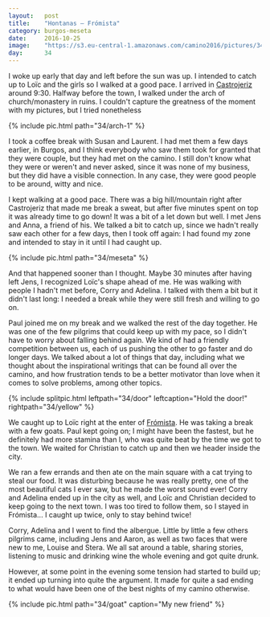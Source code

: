 ```yaml
---
layout:   post
title:    "Hontanas — Frómista"
category: burgos-meseta
date:     2016-10-25
image:    "https://s3.eu-central-1.amazonaws.com/camino2016/pictures/34/arch-1-thumb.jpg"
day:      34
---
```


I woke up early that day and left before the sun was up. I intended to catch up to Loïc and the girls so I walked at a good pace. I arrived in [Castrojeriz](https://www.google.fr/maps/place/09110+Castrojeriz,+Province+de+Burgos,+Espagne/@42.2897984,-4.1454184,15z/data=!3m1!4b1!4m5!3m4!1s0xd463c8e02d6a64f:0x612e2ea033aad66a!8m2!3d42.2884848!4d-4.1423607?hl=fr) around 9:30. Halfway before the town, I walked under the arch of church/monastery in ruins. I couldn't capture the greatness of the moment with my pictures, but I tried nonetheless

{% include pic.html path="34/arch-1" %}

I took a coffee break with Susan and Laurent. I had met them a few days earlier, in Burgos, and I think everybody who saw them took for granted that they were couple, but they had met on the camino. I still don't know what they were or weren't and never asked, since it was none of my business, but they did have a visible connection. In any case, they were good people to be around, witty and nice.

I kept walking at a good pace. There was a big hill/mountain right after Castrojeriz that made me break a sweat, but after five minutes spent on top it was already time to go down! It was a bit of a let down but well. I met Jens and Anna, a friend of his. We talked a bit to catch up, since we hadn't really saw each other for a few days, then I took off again: I had found my zone and intended to stay in it until I had caught up.

{% include pic.html path="34/meseta" %}

And that happened sooner than I thought. Maybe 30 minutes after having left Jens, I recognized Loïc's shape ahead of me. He was walking with people I hadn't met before, Corry and Adelina. I talked with them a bit but it didn't last long: I needed a break while they were still fresh and willing to go on.

Paul joined me on my break and we walked the rest of the day together. He was one of the few pilgrims that could keep up with my pace, so I didn't have to worry about falling behind again. We kind of had a friendly competition between us, each of us pushing the other to go faster and do longer days. We talked about a lot of things that day, including what we thought about the inspirational writings that can be found all over the camino, and how frustration tends to be a better motivator than love when it comes to solve problems, among other topics.

{% include splitpic.html leftpath="34/door" leftcaption="Hold the door!" rightpath="34/yellow" %}

We caught up to Loïc right at the enter of [Frómista](https://www.google.com/maps/place/34440+Frómista,+Palencia,+Spain/@42.26705,-4.4140027,15z/data=!3m1!4b1!4m5!3m4!1s0xd47ccd6fd31298d:0x7c8475e90ae46724!8m2!3d42.2676329!4d-4.4053497?hl=en). He was taking a break with a few goats. Paul kept going on; I might have been the fastest, but he definitely had more stamina than I, who was quite beat by the time we got to the town. We waited for Christian to catch up and then we header inside the city.

We ran a few errands and then ate on the main square with a cat trying to steal our food. It was disturbing because he was really pretty, one of the most beautiful cats I ever saw, but he made the worst sound ever! Corry and Adelina ended up in the city as well, and Loïc and Christian decided to keep going to the next town. I was too tired to follow them, so I stayed in Frómista... I caught up twice, only to stay behind twice!

Corry, Adelina and I went to find the albergue. Little by little a few others pilgrims came, including Jens and Aaron, as well as two faces that were new to me, Louise and Stera. We all sat around a table, sharing stories, listening to music and drinking wine the whole evening and got quite drunk.

However, at some point in the evening some tension had started to build up; it ended up turning into quite the argument. It made for quite a sad ending to what would have been one of the best nights of my camino otherwise.

{% include pic.html path="34/goat" caption="My new friend" %}
